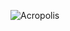 ![Acropolis](https://github.com/yuankong666/Ultimate-RAT-Collection/assets/128066597/d5eb5078-df84-412b-9d2d-099486545a88)
